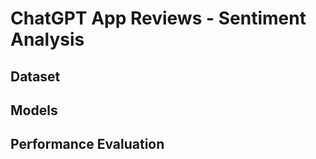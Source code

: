# **ChatGPT App Reviews - Sentiment Analysis**

## **Dataset**




## **Models**




## **Performance Evaluation**





